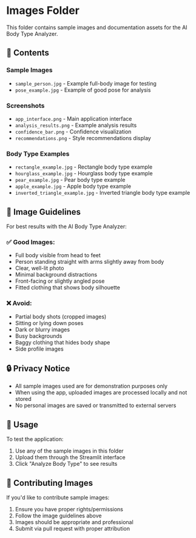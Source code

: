 # Images Folder

This folder contains sample images and documentation assets for the AI Body Type Analyzer.

## 📁 Contents

### Sample Images
- `sample_person.jpg` - Example full-body image for testing
- `pose_example.jpg` - Example of good pose for analysis

### Screenshots
- `app_interface.png` - Main application interface
- `analysis_results.png` - Example analysis results
- `confidence_bar.png` - Confidence visualization
- `recommendations.png` - Style recommendations display

### Body Type Examples
- `rectangle_example.jpg` - Rectangle body type example
- `hourglass_example.jpg` - Hourglass body type example
- `pear_example.jpg` - Pear body type example
- `apple_example.jpg` - Apple body type example
- `inverted_triangle_example.jpg` - Inverted triangle body type example

## 📸 Image Guidelines

For best results with the AI Body Type Analyzer:

### ✅ Good Images:
- Full body visible from head to feet
- Person standing straight with arms slightly away from body
- Clear, well-lit photo
- Minimal background distractions
- Front-facing or slightly angled pose
- Fitted clothing that shows body silhouette

### ❌ Avoid:
- Partial body shots (cropped images)
- Sitting or lying down poses
- Dark or blurry images
- Busy backgrounds
- Baggy clothing that hides body shape
- Side profile images

## 🔒 Privacy Notice

- All sample images used are for demonstration purposes only
- When using the app, uploaded images are processed locally and not stored
- No personal images are saved or transmitted to external servers

## 📝 Usage

To test the application:
1. Use any of the sample images in this folder
2. Upload them through the Streamlit interface
3. Click "Analyze Body Type" to see results

## 🤝 Contributing Images

If you'd like to contribute sample images:
1. Ensure you have proper rights/permissions
2. Follow the image guidelines above
3. Images should be appropriate and professional
4. Submit via pull request with proper attribution
